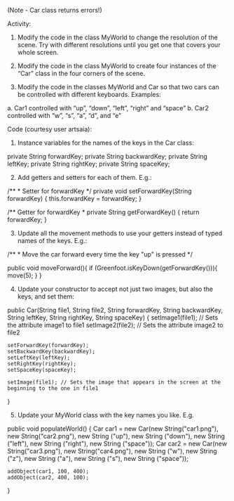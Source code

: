 (Note - Car class returns errors!)

Activity:

1. Modify the code in the class MyWorld to change the resolution of the scene. Try with different resolutions until you get one that covers your whole screen.

2. Modify the code in the class MyWorld to create four instances of the “Car” class in the four corners of the scene.

3. Modify the code in the classes MyWorld and Car so that two cars can be controlled with different keyboards. Examples:

  a. Car1 controlled with “up”, “down”, “left”, “right” and “space”
  b. Car2 controlled with “w”, “s”, “a”, “d”, and “e”


Code (courtesy user artsaia):

1) Instance variables for the names of the keys in the Car class:

private String forwardKey;
private String backwardKey;
private String leftKey;
private String rightKey;
private String spaceKey;

2) Add getters and setters for each of them. E.g.:

/** * Setter for forwardKey */ private void setForwardKey(String forwardKey) { this.forwardKey = forwardKey; }

/**
 Getter for forwardKey
 *
private String getForwardKey()
{
    return forwardKey;
}

3) Update all the movement methods to use your getters instead of typed names of the keys. E.g.:

/** * Move the car forward every time the key "up" is pressed */

public void moveForward(){
    if (Greenfoot.isKeyDown(getForwardKey())){
        move(5);
    }
}

4) Update your constructor to accept not just two images, but also the keys, and set them:

 public Car(String file1, String file2, String forwardKey, String backwardKey, String leftKey, String rightKey, String spaceKey)
{
    setImage1(file1); // Sets the attribute image1 to file1
    setImage2(file2); // Sets the attribute image2 to file2

    setForwardKey(forwardKey);
    setBackwardKey(backwardKey);
    setLeftKey(leftKey);
    setRightKey(rightKey);
    setSpaceKey(spaceKey);

    setImage(file1); // Sets the image that appears in the screen at the beginning to the one in file1
}

5) Update your MyWorld class with the key names you like. E.g.

public void populateWorld()
{
    Car car1 = new Car(new String("car1.png"), new String("car2.png"), new String ("up"), new String ("down"), new String ("left"),
    new String ("right"), new String ("space"));
    Car car2 = new Car(new String("car3.png"), new String("car4.png"),
    new String ("w"), new String ("z"), new String ("a"),
    new String ("s"), new String ("space"));

    addObject(car1, 100, 400);
    addObject(car2, 400, 100);
}

